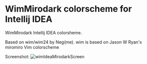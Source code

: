 WimMirodark colorscheme for Intellij IDEA
======

WimMirodark Intellij IDEA colorsheme.

Based on wim/wim24 by Neg(me).
wim is based on Jason W Ryan's miromiro Vim colorscheme

Screenshot:
![wimIdeaMirodarkScreen](http://i.imgur.com/KohrQl3.png)
